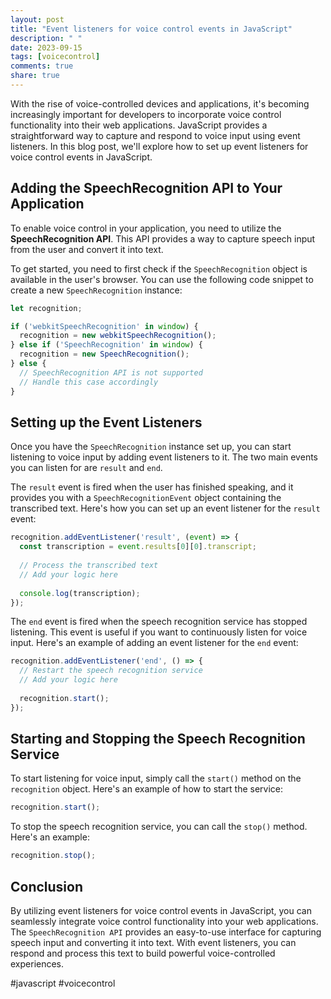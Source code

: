 ```yaml
---
layout: post
title: "Event listeners for voice control events in JavaScript"
description: " "
date: 2023-09-15
tags: [voicecontrol]
comments: true
share: true
---
```


With the rise of voice-controlled devices and applications, it's becoming increasingly important for developers to incorporate voice control functionality into their web applications. JavaScript provides a straightforward way to capture and respond to voice input using event listeners. In this blog post, we'll explore how to set up event listeners for voice control events in JavaScript.

## Adding the SpeechRecognition API to Your Application

To enable voice control in your application, you need to utilize the **SpeechRecognition API**. This API provides a way to capture speech input from the user and convert it into text. 

To get started, you need to first check if the `SpeechRecognition` object is available in the user's browser. You can use the following code snippet to create a new `SpeechRecognition` instance:

```javascript
let recognition;

if ('webkitSpeechRecognition' in window) {
  recognition = new webkitSpeechRecognition();
} else if ('SpeechRecognition' in window) {
  recognition = new SpeechRecognition();
} else {
  // SpeechRecognition API is not supported
  // Handle this case accordingly
}
```

## Setting up the Event Listeners

Once you have the `SpeechRecognition` instance set up, you can start listening to voice input by adding event listeners to it. The two main events you can listen for are `result` and `end`.

The `result` event is fired when the user has finished speaking, and it provides you with a `SpeechRecognitionEvent` object containing the transcribed text. Here's how you can set up an event listener for the `result` event:

```javascript
recognition.addEventListener('result', (event) => {
  const transcription = event.results[0][0].transcript;
  
  // Process the transcribed text
  // Add your logic here
  
  console.log(transcription);
});
```

The `end` event is fired when the speech recognition service has stopped listening. This event is useful if you want to continuously listen for voice input. Here's an example of adding an event listener for the `end` event:

```javascript
recognition.addEventListener('end', () => {
  // Restart the speech recognition service
  // Add your logic here
  
  recognition.start();
});
```

## Starting and Stopping the Speech Recognition Service

To start listening for voice input, simply call the `start()` method on the `recognition` object. Here's an example of how to start the service:

```javascript
recognition.start();
```

To stop the speech recognition service, you can call the `stop()` method. Here's an example:

```javascript
recognition.stop();
```

## Conclusion

By utilizing event listeners for voice control events in JavaScript, you can seamlessly integrate voice control functionality into your web applications. The `SpeechRecognition API` provides an easy-to-use interface for capturing speech input and converting it into text. With event listeners, you can respond and process this text to build powerful voice-controlled experiences.

#javascript #voicecontrol